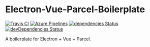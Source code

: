 # Electron-Vue-Parcel-Boilerplate
[![Travis CI](https://img.shields.io/travis/com/shamofu/electron-vue-parcel-boilerplate/master.svg?label=Travis%20CI&style=flat-square)](https://travis-ci.com/shamofu/electron-vue-parcel-boilerplate)
[![Azure Pipelines](https://img.shields.io/vso/build/shamofu/electron-vue-parcel-boilerplate/13/master.svg?label=Azure%20Pipelines&style=flat-square)](https://dev.azure.com/shamofu/electron-vue-parcel-boilerplate/_build/latest?definitionId=13)
[![dependencies Status](https://img.shields.io/david/shamofu/electron-vue-parcel-boilerplate.svg?style=flat-square)](https://david-dm.org/shamofu/electron-vue-parcel-boilerplate)
[![devDependencies Status](https://img.shields.io/david/dev/shamofu/electron-vue-parcel-boilerplate.svg?style=flat-square)](https://david-dm.org/shamofu/electron-vue-parcel-boilerplate?type=dev)

A boilerplate for Electron + Vue + Parcel.
